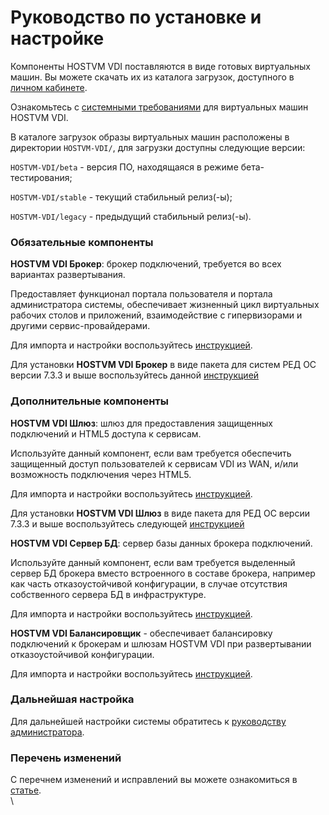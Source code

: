 # Руководство по установке и настройке

Компоненты HOSTVM VDI поставляются в виде готовых виртуальных машин. Вы можете скачать их из каталога загрузок, доступного в [личном кабинете](https://lk.pvhostvm.ru).

Ознакомьтесь с [системными требованиями](https://kb.pvhostvm.ru/hostvm-vdi/hostvm-vdi-installation-guide/requirements) для виртуальных машин HOSTVM VDI.

В каталоге загрузок образы виртуальных машин расположены в директории `HOSTVM-VDI/`, для загрузки доступны следующие версии:

`HOSTVM-VDI/beta` - версия ПО, находящаяся в режиме бета-тестирования;

`HOSTVM-VDI/stable` - текущий стабильный релиз(-ы);

`HOSTVM-VDI/legacy` - предыдущий стабильный релиз(-ы).

### Обязательные компоненты <a href="#mandatory" id="mandatory"></a>

**HOSTVM VDI Брокер**: брокер подключений, требуется во всех вариантах развертывания.

Предоставляет функционал портала пользователя и портала администратора системы, обеспечивает жизненный цикл виртуальных рабочих столов и приложений, взаимодействие с гипервизорами и другими сервис-провайдерами.

Для импорта и настройки воспользуйтесь [инструкцией](https://kb.pvhostvm.ru/hostvm-vdi/hostvm-vdi-installation-guide/hostvm-vdi-ova-install).

Для установки **HOSTVM VDI Брокер** в виде пакета для систем РЕД ОС версии 7.3.3 и выше воспользуйтесь данной [инструкцией](https://app.gitbook.com/o/qyOa69dAW4Q1miUwxjur/s/-M6-oafU4c2bTrhoNggH/\~/changes/371/hostvm-vdi/hostvm-vdi-installation-guide/hostvm-vdi-ova-install/paketnaya-ustanovka-brokera-dlya-red-os)

### Дополнительные компоненты <a href="#optional" id="optional"></a>

**HOSTVM VDI Шлюз**: шлюз для предоставления защищенных подключений и HTML5 доступа к сервисам.

Используйте данный компонент, если вам требуется обеспечить защищенный доступ пользователей к сервисам VDI из WAN, и/или возможность подключения через HTML5.

Для импорта и настройки воспользуйтесь [инструкцией](https://kb.pvhostvm.ru/hostvm-vdi/hostvm-vdi-installation-guide/tunneler-appliance-deploy).

Для установки **HOSTVM VDI Шлюз** в виде пакета для РЕД ОС версии 7.3.3 и выше воспользуйтесь следующей [инструкцией](https://app.gitbook.com/o/qyOa69dAW4Q1miUwxjur/s/-M6-oafU4c2bTrhoNggH/\~/changes/371/hostvm-vdi/hostvm-vdi-installation-guide/tunneler-appliance-deploy/paketnaya-ustanovka-tunnelera-dlya-red-os)

**HOSTVM VDI Сервер БД**: сервер базы данных брокера подключений.

Используйте данный компонент, если вам требуется выделенный сервер БД брокера вместо встроенного в составе брокера, например как часть отказоустойчивой конфигурации, в случае отсутствия собственного сервера БД в инфраструктуре.

Для импорта и настройки воспользуйтесь [инструкцией](https://kb.pvhostvm.ru/hostvm-vdi/hostvm-vdi-installation-guide/vdi-db).

**HOSTVM VDI Балансировщик** - обеспечивает балансировку подключений к брокерам и шлюзам HOSTVM VDI при развертывании отказоустойчивой конфигурации.

Для импорта и настройки воспользуйтесь [инструкцией](https://kb.pvhostvm.ru/hostvm-vdi/hostvm-vdi-installation-guide/haproxy).

### Дальнейшая настройка

Для дальнейшей настройки системы обратитесь к [руководству администратора](https://kb.pvhostvm.ru/hostvm-vdi/hostvm-vdi-admin-guide).

### Перечень изменений

С перечнем изменений и исправлений вы можете ознакомиться в [статье](https://kb.pvhostvm.ru/hostvm-vdi/hostvm-vdi-installation-guide/changelog).\
\
